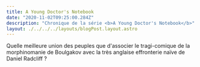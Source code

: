 ```yaml
---
title: A Young Doctor's Notebook
date: "2020-11-02T09:25:00.284Z"
description: "Chronique de la série <b>A Young Doctor's Notebook</b>"
layout: ./../../../layouts/blogPost.layout.astro
---
```


Quelle meilleure union des peuples que d'associer le tragi-comique de la morphinomanie de Boulgakov avec la très anglaise effronterie naïve de Daniel Radcliff&nbsp;?